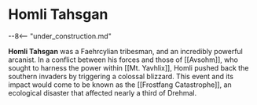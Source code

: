 # Homli Tahsgan

--8<-- "under_construction.md"

**Homli Tahsgan** was a Faehrcylian tribesman, and an incredibly powerful arcanist. In a conflict between his forces and those of [[Avsohm]], who sought to harness the power within [[Mt. Yavhlix]], Homli pushed back the southern invaders by triggering a colossal blizzard. This event and its impact would come to be known as the [[Frostfang Catastrophe]], an ecological disaster that affected nearly a third of Drehmal.
